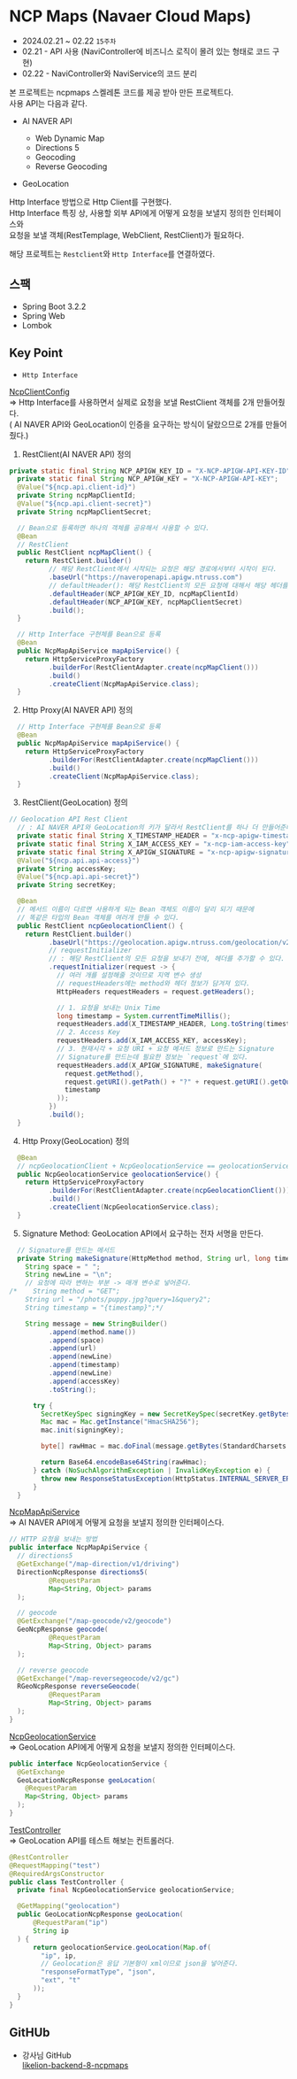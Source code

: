 # NCP Maps (Navaer Cloud Maps)
- 2024.02.21 ~ 02.22 `15주차`
- 02.21 - API 사용 (NaviController에 비즈니스 로직이 몰려 있는 형태로 코드 구현)
- 02.22 - NaviController와 NaviService의 코드 분리

본 프로젝트는 ncpmaps 스켈레톤 코드를 제공 받아 만든 프로젝트다.  
사용 API는 다음과 같다.

- AI NAVER API
  - Web Dynamic Map
  - Directions 5
  - Geocoding
  - Reverse Geocoding

- GeoLocation

Http Interface 방법으로 Http Client를 구현했다.  
Http Interface 특징 상, 사용할 외부 API에게 어떻게 요청을 보낼지 정의한 인터페이스와  
요청을 보낼 객체(RestTemplage, WebClient, RestClient)가 필요하다.

해당 프로젝트는 `Restclient`와 `Http Interface`를 연결하였다.


## 스팩

- Spring Boot 3.2.2
- Spring Web
- Lombok

## Key Point

- `Http Interface`

[NcpClientConfig](/src/main/java/com/example/ncpmaps/config/NcpClientConfig.java)  
=> Http Interface를 사용하면서 실제로 요청을 보낼 RestClient 객체를 2개 만들어줬다.  
( AI NAVER API와 GeoLocation이 인증을 요구하는 방식이 달랐으므로 2개를 만들어줬다.)

1. RestClient(AI NAVER API) 정의
```java
private static final String NCP_APIGW_KEY_ID = "X-NCP-APIGW-API-KEY-ID";
  private static final String NCP_APIGW_KEY = "X-NCP-APIGW-API-KEY";
  @Value("${ncp.api.client-id}")
  private String ncpMapClientId;
  @Value("${ncp.api.client-secret}")
  private String ncpMapClientSecret;

  // Bean으로 등록하면 하나의 객체를 공유해서 사용할 수 있다.
  @Bean
  // RestClient
  public RestClient ncpMapClient() {
    return RestClient.builder()
          // 해당 RestClient에서 시작되는 요청은 해당 경로에서부터 시작이 된다.
          .baseUrl("https://naveropenapi.apigw.ntruss.com")
          // defaultHeader(): 해당 RestClient의 모든 요청에 대해서 해당 헤더를 적용해서 사용할 수 있다.
          .defaultHeader(NCP_APIGW_KEY_ID, ncpMapClientId)
          .defaultHeader(NCP_APIGW_KEY, ncpMapClientSecret)
          .build();
  }

  // Http Interface 구현체를 Bean으로 등록
  @Bean
  public NcpMapApiService mapApiService() {
    return HttpServiceProxyFactory
          .builderFor(RestClientAdapter.create(ncpMapClient()))
          .build()
          .createClient(NcpMapApiService.class);
  }
```

2. Http Proxy(AI NAVER API) 정의
```java
  // Http Interface 구현체를 Bean으로 등록
  @Bean
  public NcpMapApiService mapApiService() {
    return HttpServiceProxyFactory
          .builderFor(RestClientAdapter.create(ncpMapClient()))
          .build()
          .createClient(NcpMapApiService.class);
  }
```

3. RestClient(GeoLocation) 정의
```java
// Geolocation API Rest Client
  // : AI NAVER API와 GeoLocation의 키가 달라서 RestClient를 하나 더 만들어준다.
  private static final String X_TIMESTAMP_HEADER = "x-ncp-apigw-timestamp";
  private static final String X_IAM_ACCESS_KEY = "x-ncp-iam-access-key";
  private static final String X_APIGW_SIGNATURE = "x-ncp-apigw-signature-v2";
  @Value("${ncp.api.api-access}")
  private String accessKey;
  @Value("${ncp.api.api-secret}")
  private String secretKey;

  @Bean
  // 메서드 이름이 다르면 사용하게 되는 Bean 객체도 이름이 달리 되기 때문에
  // 똑같은 타입의 Bean 객체를 여러개 만들 수 있다.
  public RestClient ncpGeolocationClient() {
    return RestClient.builder()
          .baseUrl("https://geolocation.apigw.ntruss.com/geolocation/v2/geoLocation")
          // requestInitializer
          // : 해당 RestClient의 모든 요청을 보내기 전에, 헤더를 추가할 수 있다.
          .requestInitializer(request -> {
            // 여러 개를 설정해줄 것이므로 지역 변수 생성
            // requestHeaders에는 method와 헤더 정보가 담겨져 있다.
            HttpHeaders requestHeaders = request.getHeaders();

            // 1. 요청을 보내는 Unix Time
            long timestamp = System.currentTimeMillis();
            requestHeaders.add(X_TIMESTAMP_HEADER, Long.toString(timestamp));
            // 2. Access Key
            requestHeaders.add(X_IAM_ACCESS_KEY, accessKey);
            // 3. 현재시각 + 요청 URI + 요청 메서드 정보로 만드는 Signature
            // Signature를 만드는데 필요한 정보는 `request`에 있다.
            requestHeaders.add(X_APIGW_SIGNATURE, makeSignature(
              request.getMethod(),
              request.getURI().getPath() + "?" + request.getURI().getQuery(),
              timestamp
            ));
          })
          .build();
  }
```

4. Http Proxy(GeoLocation) 정의
```java
  @Bean
  // ncpGeolocationClient + NcpGeolocationService == geolocationService
  public NcpGeolocationService geolocationService() {
    return HttpServiceProxyFactory
          .builderFor(RestClientAdapter.create(ncpGeolocationClient()))
          .build()
          .createClient(NcpGeolocationService.class);
  }
```

5. Signature Method: GeoLocation API에서 요구하는 전자 서명을 만든다.
```java
  // Signature를 만드는 메서드
  private String makeSignature(HttpMethod method, String url, long timestamp) {
    String space = " ";
    String newLine = "\n";
    // 요청에 따라 변하는 부분 -> 매개 변수로 넣어준다.
/*    String method = "GET";
    String url = "/phots/puppy.jpg?query=1&query2";
    String timestamp = "{timestamp}";*/

    String message = new StringBuilder()
          .append(method.name())
          .append(space)
          .append(url)
          .append(newLine)
          .append(timestamp)
          .append(newLine)
          .append(accessKey)
          .toString();

      try {
        SecretKeySpec signingKey = new SecretKeySpec(secretKey.getBytes(StandardCharsets.UTF_8), "HmacSHA256");
        Mac mac = Mac.getInstance("HmacSHA256");
        mac.init(signingKey);

        byte[] rawHmac = mac.doFinal(message.getBytes(StandardCharsets.UTF_8));

        return Base64.encodeBase64String(rawHmac);
      } catch (NoSuchAlgorithmException | InvalidKeyException e) {
        throw new ResponseStatusException(HttpStatus.INTERNAL_SERVER_ERROR);
      }
  }
```

[NcpMapApiService](/src/main/java/com/example/ncpmaps/service/NcpMapApiService.java)  
=> AI NAVER API에게 어떻게 요청을 보낼지 정의한 인터페이스다.
```java
// HTTP 요청을 보내는 방법
public interface NcpMapApiService {
  // directions5
  @GetExchange("/map-direction/v1/driving")
  DirectionNcpResponse directions5(
          @RequestParam
          Map<String, Object> params
  );

  // geocode
  @GetExchange("/map-geocode/v2/geocode")
  GeoNcpResponse geocode(
          @RequestParam
          Map<String, Object> params
  );

  // reverse geocode
  @GetExchange("/map-reversegeocode/v2/gc")
  RGeoNcpResponse reverseGeocode(
          @RequestParam
          Map<String, Object> params
  );
}
```

[NcpGeolocationService](/src/main/java/com/example/ncpmaps/service/NcpGeolocationService.java)  
=> GeoLocation API에게 어떻게 요청을 보낼지 정의한 인터페이스다.
```java
public interface NcpGeolocationService {
  @GetExchange
  GeoLocationNcpResponse geoLocation(
    @RequestParam
    Map<String, Object> params
  );
}
```

[TestController](/src/main/java/com/example/ncpmaps/TestController.java)  
=> GeoLocation API를 테스트 해보는 컨트롤러다.
```java
@RestController
@RequestMapping("test")
@RequiredArgsConstructor
public class TestController {
  private final NcpGeolocationService geolocationService;

  @GetMapping("geolocation")
  public GeoLocationNcpResponse geoLocation(
      @RequestParam("ip")
      String ip
  ) {
      return geolocationService.geoLocation(Map.of(
        "ip", ip,
        // Geolocation은 응답 기본형이 xml이므로 json을 넣어준다.
        "responseFormatType", "json",
        "ext", "t"
      ));
  }
}
```

## GitHUb

- 강사님 GitHub  
[likelion-backend-8-ncpmaps](https://github.com/edujeeho0/likelion-backend-8-ncpmaps)